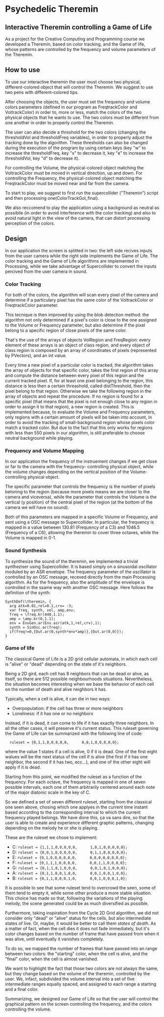# Psychedelic Theremin
## Interactive Theremin controlling a Game of Life
 
As a project for the Creative Computing and Programming course we developed a Theremin, based on color tracking, and the Game of life, whose patterns are controlled by the frequency and volume parameters of the Theremin.

## How to use

To use our interactive theremin the user must choose two physical, different-colored object that will control the Theremin. We suggest to use two pens with different-colored tips.

After choosing the objects, the user must set the frequency and volume colors parameters (defined in our program as FreqtrackColor and VoltrackColor) in order to, more or less, match the colors of the two physical objects that he wants to use. The two colors must be different from one another in order to properly control the Theremin. 

The user can also decide a threshold for the two colors (changing the thresholdVol and thresholdFreq variables), in order to properly adjust the tracking done by the algorithm. These thresholds can also be changed during the execution of the program by using certain keys (key "w" to increase the thresholdFreq, key "s" to decrease it, key "e" to increase the thresholdVol, key "d" to decrease it).

For controlling the Volume, the physical-colored object matching the VoltrackColor must be moved in vertical direction, up and down. For controlling the Frequency, the physical-colored object matching the FreqtrackColor must be moved near and far from the camera.

To start to play, we suggest to first run the supercollider ("Theremin") script and then processing one(ColorTrackGol_final).

We also reccomend to play the application using a background as neutral as possibile (in order to avoid interference with the color tracking) and also to avoid natural light in the view of the camera, that can distort processing perception of the colors.

## Design
In our application the screen is splitted in two: the left side recives inputs from the user camera while the right side implements the Game of Life.
The color tracking and the Game of Life algorithms are implemented in Processing, while we take advantage of Supercollider to convert the inputs percived from the user camera in sound.

### Color Tracking

For both of the colors, the algorithm will scan every pixel of the camera and determine if a particulary pixel has the same color of the VoltrackColor or FreqtrackColor parameter.

This tecnique is then improved by using the blob detection method: the algorithm not only determined if a pixel's color is close to the one assigned to the Volume or Frequency parameter, but also determine if the pixel belong to a specific region of close pixels of the same color. 

That's the use of the arrays of objects VolRegion and FreqRegion: every element of these arrays is an object of class region, and every object of class region is composed by an array of coordinates of pixels (represented by PVectors), and an int value.

Every time a new pixel of a particular color is tracked, the algorithm takes the array of objects for that specific color, takes the first region of this array and compute the distance between every pixel of this region and the current tracked pixel. If, for at least one pixel belonging to the region, this distance is less then a certain threashold, called distThreshold, then the pixel belong to that region. Otherwise we take the following region in the array of objects and repeat the procedure. If no region is found for a specific pixel (that means that the pixel is not enough close to any region in order to assign it to that region), a new region is created. This is implemented because, to evaluate the Volume and Frequency parameters, only regions with a certain amount of pixels will be taken into account, in order to avoid the tracking of small-background region whose pixels color match a tracked color. But due to the fact that this only works for regions with less than 550 pixels in our algorithm, is still preferable to choose neutral background while playing.


### Frequency and Volume Mapping
In our application the frequency of the instruement changes if we get close or far to the camera with the frequency- controlling physical object, while the volume changes depending on the vertical position of the Volume-controlling physical object.

The specific parameter that controls the frequency is the number of pixels beloning to the region (because more pixels means we are closer to the camera and viceversa), while the parameter that controls the Volume is the vertical (y position) of the central pixel of the region (at the bottom of the camera we will have no sound).

Both of this parameters are mapped in a specific Volume or Frequency, and sent using a OSC message to Supercollider.
In particular, the frequency is mapped in a value between 130.81 (Frequency of a C3) and 1046.5 (Frequency of a C6), allowing the theremin to cover three octaves, while the Volume is mapped in 0-1.

### Sound Synthesis

To synthesize the sound of the theremin, we implemented a trivial syntheziser using Supercollider. It is based simply on a sinusoidal oscillator moduled by an ASR envelope. The frequency parameter of the oscillator is controlled by an OSC message, receved directly from the main Processing algorithm. As for the frequency, also the amplitude of the envelope is controlled in the ssame way with another OSC message.
Here follows the definition of the synth:
```
SynthDef(\theremin, {
  arg atk=0.01,rel=0.1,crv= -3;
  var freq, synth, vol, amp,env;
  freq = \freq.kr(440,1.1);
  amp = \amp.kr(0,1.1);
  env = EnvGen.ar(Env.asr(atk,1,rel,crv),1);
  synth = SinOsc.ar(freq);
  if(freq!=0,{Out.ar(0,synth*env*amp)},{Out.ar(0,0)});
}
```


### Game of life
The classical Game of Life is a 2D grid cellular automata, in which each cell is "alive" or "dead" depending on the state of it's neighbors.

Being a 2D gird, each cell has 8 neighbors that can be dead or alive, as itself, so there are 512 possible neighbourhoods situations. Nevertheless, the situation becomes interesting when we base the behavior of each cell on the number of death and alive neighbors it has.

Typically, when a cell is alive, it can die in two ways:
* Overpopulation: if the cell has three or more neighbors
* Loneliness: if it has one or no neighbors

Instead, if it is dead, it can come to life if it has exactly three neighbors. In all the other cases, it will preserve it's current status.
This ruleset governing the Game of Life can be summarized with the following line of code:

```
  ruleset = {0,1,1,0,0,0,0,0,      0,0,1,0,0,0,0,0};
```
where the value 1 states if a cell is alive, 0 if it is dead.
One of the first eight walues will be the next status of the cell if is alive (the first if it has one neighbor, the second if it has two, ecc...), and one of the other eight will apply if it is dead.

Starting from this point, we modified the ruleset as a function of the frequency. For each octave, the frequency is mapped in one of seven possible intervals, each one of them arbitrarily centered around each note of the major diatonic scale in the key of C.

So we defined a set of seven different ruleset, starting from the classical one seen above, chosing which one applyes in the current time instant based according to the corresponding interval to which the current frequency played belongs. We have done this, ça va sans dire, so that the user is able to create and experience different graphic patterns, changing depending on the melody he or she is playing.

These are the ruleset we chose to implement:

* C: ```ruleset = {1,1,1,0,0,0,0,0,      1,0,1,0,0,0,0,0};```
* D: ```ruleset = {0,0,1,0,0,0,0,0,      0,1,1,0,0,0,0,0};```
* E: ```ruleset = {0,1,0,0,0,0,0,0,      0,0,0,0,0,0,0,0};```
* F: ```ruleset = {0,1,1,1,0,0,0,0,      0,0,1,1,0,0,0,0};```
* G: ```ruleset = {0,1,1,0,1,0,0,0,      0,0,1,0,1,0,0,0};```
* A: ```ruleset = {0,1,1,0,0,1,0,0,      0,0,1,0,0,1,0,0};```
* B: ```ruleset = {0,1,1,0,0,0,1,0,      0,0,1,0,0,0,1,0};```

It is possible to see that some ruleset tend to overcrowd the seen, some of them tend to empty it, while some other produce a more stable situation. This choice has made so that, following the variations of the playing melody, the scene generated could be as much diversified as possible.

Furthermore, taking inspiration from the Cycle 2D Grid algorithm, we did not consider only "dead" or "alive" status for the cells, but also intermediate states of live. Or, maybe, it would be better to call them *states of death*. As a matter of fact, when the cell dies it does not fade immediately, but it's color changes based on the number of frame that have passed from when it was alive, until eventually it vanishes completely. 

To do so, we mapped the number of frames that have passed into an range between two colors: the "starting" color, when the cell is alive, and the "final" color, when the cell is almost vanished. 

We want to highlight the fact that those two colors are not always the same, but they change based on the volume of the theremin, controlled by the user.
We, infact, subdivided the volume interval into a set of five intermediate ranges equally spaced, and assigned to each range a starting and a final color.

Summarizing, we designed our Game of Life so that the user will control the graphical pattern on the screen controlling the frequency, and the colors controlling the volume.
